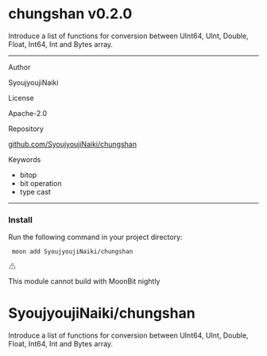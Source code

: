 
<div id="mod-info">
    <h1 id="mod-title"> chungshan <span id="mod-version">v0.2.0</span></h1>
    Introduce a list of functions for conversion between UInt64, UInt, Double, Float, Int64, Int and Bytes array.
    <hr/>
    <div id="mod-meta-data">
        <div>
            <p>Author</p>
            <p>SyoujyoujiNaiki</p>
        </div>
        <div>
            <p>License</p>
            <p>Apache-2.0</p>
        </div>
        <div>
            <p>Repository</p>
            <p><a href="github.com/SyoujyoujiNaiki/chungshan">github.com/SyoujyoujiNaiki/chungshan</a></p>
        </div>
        <div>
            <p>Keywords</p>
            <ul id="mod-keywords">
                <li>bitop</li>
                <li>bit operation</li>
                <li>type cast</li>
            </ul>
        </div>
    </div>
    <hr/>
    <div id="mod-install-info">
        <h3>Install</h3>
        <p>Run the following command in your project directory: </p>
        <pre><code> moon add SyoujyoujiNaiki/chungshan </code></pre>
    <div id="build-error"> 
      <svg t="1727332159497" class="icon" viewBox="0 0 1024 1024" version="1.1" xmlns="http://www.w3.org/2000/svg" p-id="5301" width="16" height="16"><path d="M545.718857 130.608762c11.337143 6.265905 20.699429 15.555048 26.989714 26.819048l345.014858 617.667047a68.87619 68.87619 0 0 1-26.989715 93.915429c-10.313143 5.705143-21.942857 8.704-33.718857 8.704H166.985143A69.266286 69.266286 0 0 1 97.52381 808.643048c0-11.751619 2.998857-23.28381 8.752761-33.548191l344.990477-617.642667a69.656381 69.656381 0 0 1 94.451809-26.819047zM512 191.000381L166.985143 808.643048H856.990476L512 191.000381zM546.718476 670.47619v69.071239h-69.461333V670.47619h69.485714z m0-298.374095v252.318476h-69.461333V372.102095h69.485714z" p-id="5302" fill="#707070"></path></svg>
      <div>
        <p id="build-error-title">This module cannot build with MoonBit nightly</p>
      </div>
    </div>
    </div>
</div>



# SyoujyoujiNaiki/chungshan

Introduce a list of functions for conversion between UInt64, UInt, Double, Float, Int64, Int and Bytes array.